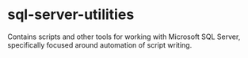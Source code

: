 # sql-server-utilities
Contains scripts and other tools for working with Microsoft SQL Server, specifically focused around automation of script writing.
